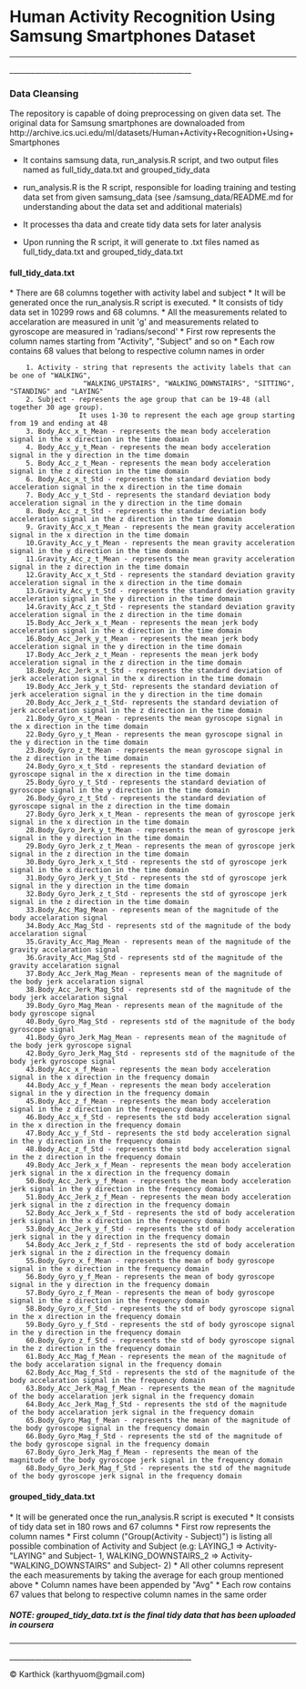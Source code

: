 <h1>Human Activity Recognition Using Samsung Smartphones Dataset</h1>
<hr>__________________________________________________</hr>
<h3> Data Cleansing </h3>

<p> The repository is capable of doing preprocessing on given data set. The original data for Samsung smartphones are downaloaded from http://archive.ics.uci.edu/ml/datasets/Human+Activity+Recognition+Using+Smartphones  </p>

* It contains samsung data, run_analysis.R script, and two output files named as full_tidy_data.txt and grouped_tidy_data


* run_analysis.R is the R script, responsible for loading training and testing data set from given samsung_data (see /samsung_data/README.md for understanding about the data set and additional materials)
* It processes tha data and create tidy data sets for later analysis
* Upon running the R script, it will generate to .txt files named as full_tidy_data.txt and grouped_tidy_data.txt
        
<h4> full_tidy_data.txt </h4>
* There are 68 columns together with activity label and subject
* It will be generated once the run_analysis.R script is executed.
* It consists of tidy data set in 10299 rows and 68 columns.
* All the measurements related to accelaration are measured in unit 'g' and measurements related to gyroscope are measured in 'radians/second'
* First row represents the column names starting from "Activity", "Subject" and so on
* Each row contains 68 values that belong to respective column names in order 

        1. Activity - string that represents the activity labels that can be one of "WALKING", 
                      "WALKING_UPSTAIRS", "WALKING_DOWNSTAIRS", "SITTING", "STANDING" and "LAYING"
        2. Subject - represents the age group that can be 19-48 (all together 30 age group). 
                     It uses 1-30 to represent the each age group starting from 19 and ending at 48
        3. Body_Acc_x_t_Mean - represents the mean body acceleration signal in the x direction in the time domain
        4. Body_Acc_y_t_Mean - represents the mean body acceleration signal in the y direction in the time domain
        5. Body_Acc_z_t_Mean - represents the mean body acceleration signal in the z direction in the time domain
        6. Body_Acc_x_t_Std - represents the standard deviation body acceleration signal in the x direction in the time domain
        7. Body_Acc_y_t_Std - represents the standard deviation body acceleration signal in the y direction in the time domain
        8. Body_Acc_z_t_Std - represents the standar deviation body acceleration signal in the z direction in the time domain
        9. Gravity_Acc_x_t_Mean - represents the mean gravity acceleration signal in the x direction in the time domain
        10.Gravity_Acc_y_t_Mean - represents the mean gravity acceleration signal in the y direction in the time domain
        11.Gravity_Acc_z_t_Mean - represents the mean gravity acceleration signal in the z direction in the time domain 
        12.Gravity_Acc_x_t_Std - represents the standard deviation gravity acceleration signal in the x direction in the time domain
        13.Gravity_Acc_y_t_Std - represents the standard deviation gravity acceleration signal in the y direction in the time domain
        14.Gravity_Acc_z_t_Std - represents the standard deviation gravity acceleration signal in the z direction in the time domain
        15.Body_Acc_Jerk_x_t_Mean - represents the mean jerk body acceleration signal in the x direction in the time domain
        16.Body_Acc_Jerk_y_t_Mean - represents the mean jerk body acceleration signal in the y direction in the time domain
        17.Body_Acc_Jerk_z_t_Mean - represents the mean jerk body acceleration signal in the z direction in the time domain
        18.Body_Acc_Jerk_x_t_Std - represents the standard deviation of jerk acceleration signal in the x direction in the time domain
        19.Body_Acc_Jerk_y_t_Std- represents the standard deviation of jerk acceleration signal in the y direction in the time domain
        20.Body_Acc_Jerk_z_t_Std- represents the standard deviation of jerk acceleration signal in the z direction in the time domain
        21.Body_Gyro_x_t_Mean - represents the mean gyroscope signal in the x direction in the time domain
        22.Body_Gyro_y_t_Mean - represents the mean gyroscope signal in the y direction in the time domain
        23.Body_Gyro_z_t_Mean - represents the mean gyroscope signal in the z direction in the time domain
        24.Body_Gyro_x_t_Std - represents the standard deviation of gyroscope signal in the x direction in the time domain
        25.Body_Gyro_y_t_Std - represents the standard deviation of gyroscope signal in the y direction in the time domain
        26.Body_Gyro_z_t_Std - represents the standard deviation of gyroscope signal in the z direction in the time domain
        27.Body_Gyro_Jerk_x_t_Mean - represents the mean of gyroscope jerk signal in the x direction in the time domain
        28.Body_Gyro_Jerk_y_t_Mean - represents the mean of gyroscope jerk signal in the y direction in the time domain
        29.Body_Gyro_Jerk_z_t_Mean - represents the mean of gyroscope jerk signal in the z direction in the time domain
        30.Body_Gyro_Jerk_x_t_Std - represents the std of gyroscope jerk signal in the x direction in the time domain
        31.Body_Gyro_Jerk_y_t_Std - represents the std of gyroscope jerk signal in the y direction in the time domain
        32.Body_Gyro_Jerk_z_t_Std - represents the std of gyroscope jerk signal in the z direction in the time domain
        33.Body_Acc_Mag_Mean - represents mean of the magnitude of the body accelaration signal
        34.Body_Acc_Mag_Std - represents std of the magnitude of the body accelaration signal
        35.Gravity_Acc_Mag_Mean - represents mean of the magnitude of the gravity accelaration signal
        36.Gravity_Acc_Mag_Std - represents std of the magnitude of the gravity accelaration signal
        37.Body_Acc_Jerk_Mag_Mean - represents mean of the magnitude of the body jerk accelaration signal
        38.Body_Acc_Jerk_Mag_Std - represents std of the magnitude of the body jerk accelaration signal
        39.Body_Gyro_Mag_Mean - represents mean of the magnitude of the body gyroscope signal
        40.Body_Gyro_Mag_Std - represents std of the magnitude of the body gyroscope signal
        41.Body_Gyro_Jerk_Mag_Mean - represents mean of the magnitude of the body jerk gyroscope signal
        42.Body_Gyro_Jerk_Mag_Std - represents std of the magnitude of the body jerk gyroscope signal
        43.Body_Acc_x_f_Mean - represents the mean body acceleration signal in the x direction in the frequency domain
        44.Body_Acc_y_f_Mean - represents the mean body acceleration signal in the y direction in the frequency domain
        45.Body_Acc_z_f_Mean - represents the mean body acceleration signal in the z direction in the frequency domain
        46.Body_Acc_x_f_Std - represents the std body acceleration signal in the x direction in the frequency domain
        47.Body_Acc_y_f_Std - represents the std body acceleration signal in the y direction in the frequency domain
        48.Body_Acc_z_f_Std - represents the std body acceleration signal in the z direction in the frequency domain
        49.Body_Acc_Jerk_x_f_Mean - represents the mean body acceleration jerk signal in the x direction in the frequency domain
        50.Body_Acc_Jerk_y_f_Mean - represents the mean body acceleration jerk signal in the y direction in the frequency domain
        51.Body_Acc_Jerk_z_f_Mean - represents the mean body acceleration jerk signal in the z direction in the frequency domain
        52.Body_Acc_Jerk_x_f_Std - represents the std of body acceleration jerk signal in the x direction in the frequency domain
        53.Body_Acc_Jerk_y_f_Std - represents the std of body acceleration jerk signal in the y direction in the frequency domain
        54.Body_Acc_Jerk_z_f_Std - represents the std of body acceleration jerk signal in the z direction in the frequency domain
        55.Body_Gyro_x_f_Mean - represents the mean of body gyroscope signal in the x direction in the frequency domain
        56.Body_Gyro_y_f_Mean - represents the mean of body gyroscope signal in the y direction in the frequency domain
        57.Body_Gyro_z_f_Mean - represents the mean of body gyroscope signal in the z direction in the frequency domain
        58.Body_Gyro_x_f_Std - represents the std of body gyroscope signal in the x direction in the frequency domain
        59.Body_Gyro_y_f_Std - represents the std of body gyroscope signal in the y direction in the frequency domain
        60.Body_Gyro_z_f_Std - represents the std of body gyroscope signal in the z direction in the frequency domain
        61.Body_Acc_Mag_f_Mean - represents the mean of the magnitude of the body accelaration signal in the frequency domain
        62.Body_Acc_Mag_f_Std - represents the std of the magnitude of the body accelaration signal in the frequency domain
        63.Body_Acc_Jerk_Mag_f_Mean - represents the mean of the magnitude of the body accelaration jerk signal in the frequency domain
        64.Body_Acc_Jerk_Mag_f_Std - represents the std of the magnitude of the body accelaration jerk signal in the frequency domain
        65.Body_Gyro_Mag_f_Mean - represents the mean of the magnitude of the body gyroscope signal in the frequency domain
        66.Body_Gyro_Mag_f_Std - represents the std of the magnitude of the body gyroscope signal in the frequency domain
        67.Body_Gyro_Jerk_Mag_f_Mean - represents the mean of the magnitude of the body gyroscope jerk signal in the frequency domain
        68.Body_Gyro_Jerk_Mag_f_Std - represents the std of the magnitude of the body gyroscope jerk signal in the frequency domain
       

<h4> grouped_tidy_data.txt </h4>
* It will be generated once the run_analysis.R script is executed
* It consists of tidy data set in 180 rows and 67 columns
* First row represents the column names
* First column ("Group(Activity - Subject)") is listing all possible combination of Activity and Subject
 (e.g: LAYING_1 => Activity- "LAYING" and Subject- 1, 
       WALKING_DOWNSTAIRS_2 => Activity- "WALKING_DOWNSTAIRS" and Subject- 2)
* All other columns represent the each measurements by taking the average for each group mentioned above
* Column names have been appended by "Avg"
* Each row contains 67 values that belong to respective column names in the same order

##### NOTE: grouped_tidy_data.txt is the final tidy data that has been uploaded in coursera

<hr>__________________________________________________</hr>
<p> © Karthick (karthyuom@gmail.com) </p>
